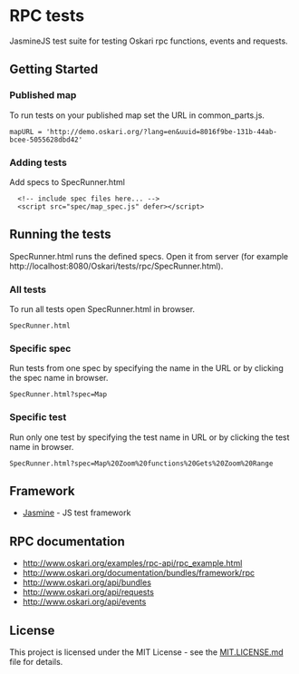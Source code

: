 # RPC tests

JasmineJS test suite for testing Oskari rpc functions, events and requests.

## Getting Started

### Published map

To run tests on your published map set the URL in common_parts.js.

```
mapURL = 'http://demo.oskari.org/?lang=en&uuid=8016f9be-131b-44ab-bcee-5055628dbd42'
```

### Adding tests

Add specs to SpecRunner.html

```
  <!-- include spec files here... -->
  <script src="spec/map_spec.js" defer></script>
```

## Running the tests

SpecRunner.html runs the defined specs. Open it from server (for example http://localhost:8080/Oskari/tests/rpc/SpecRunner.html).

### All tests

To run all tests open SpecRunner.html in browser.

```
SpecRunner.html
```

### Specific spec

Run tests from one spec by specifying the name in the URL or by clicking the spec name in browser.

```
SpecRunner.html?spec=Map
```

### Specific test

Run only one test by specifying the test name in URL or by clicking the test name in browser.

```
SpecRunner.html?spec=Map%20Zoom%20functions%20Gets%20Zoom%20Range
```

## Framework

* [Jasmine](https://jasmine.github.io/) - JS test framework

## RPC documentation

* http://www.oskari.org/examples/rpc-api/rpc_example.html
* http://www.oskari.org/documentation/bundles/framework/rpc
* http://www.oskari.org/api/bundles
* http://www.oskari.org/api/requests
* http://www.oskari.org/api/events

## License

This project is licensed under the MIT License - see the [MIT.LICENSE.md](MIT.LICENSE.md) file for details.
